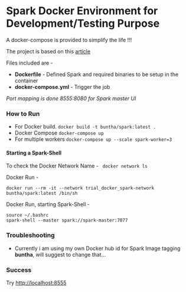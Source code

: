 <h1> Spark Docker Environment for Development/Testing Purpose </h1>

A docker-compose is provided to simplify the life !!!

The project is based on this [article](https://towardsdatascience.com/a-journey-into-big-data-with-apache-spark-part-1-5dfcc2bccdd2)

Files included are -
* **Dockerfile** - Defined Spark and required binaries to be setup in the container
* **docker-compose.yml** - Trigger the job

_Port mapping is done 8555:8080 for Spark master UI_

### How to Run ###

* For Docker build.     ```docker build -t buntha/spark:latest .```
* Docker Compose        ```docker-compose up``` 
* For multiple workers  ```docker-compose up --scale spark-worker=3```


#### Starting a Spark-Shell

To check the Docker Network Name - 
<code>
docker network ls
</code>

Docker Run -
```
docker run --rm -it --network trial_docker_spark-network buntha/spark:latest /bin/sh
```

Docker Run, starting Spark-Shell - 
```
source ~/.bashrc
spark-shell --master spark://spark-master:7077
```



### Troubleshooting

- Currently i am using my own Docker hub id for Spark Image tagging <b>buntha</b>, will suggest to change that...


### Success 

Try [http://localhost:8555](http://localhost:8555)

[](https://raw.githubusercontent.com/abhishek-ch/spark-docker/master/spark_ui.png)